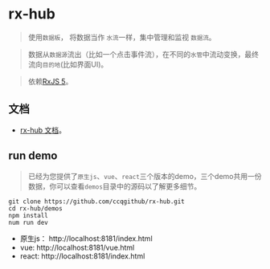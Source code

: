 # rx-hub

> 使用`数据板`， 将数据当作 `水流`一样，集中管理和监视 `数据流`。

> 数据从`数据源`流出（比如一个点击事件流），在不同的`水管`中流动变换，最终流向`目的地`(比如界面UI)。

> 依赖[RxJS 5](https://github.com/ReactiveX/RxJS)。

## 文档

- [rx-hub 文档](http://github.chenchangqin.com/rx-hub/)。

## run demo

> 已经为您提供了`原生js`、`vue`、`react`三个版本的demo，三个demo共用一份数据，你可以查看`demos`目录中的源码以了解更多细节。

```
git clone https://github.com/ccqgithub/rx-hub.git
cd rx-hub/demos
npm install
num run dev
```

- 原生js： http://localhost:8181/index.html
- vue: http://localhost:8181/vue.html
- react: http://localhost:8181/index.html
